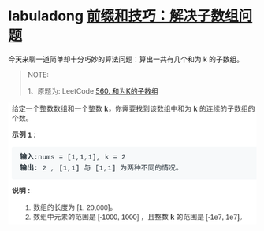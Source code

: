 # labuladong [前缀和技巧：解决子数组问题](https://mp.weixin.qq.com/s/4TxF0xVhlUO6v3teip9Jzg)

今天来聊一道简单却十分巧妙的算法问题：算出一共有几个和为 k 的子数组。

> NOTE: 
>
> 1、原题为: LeetCode [560. 和为K的子数组](https://leetcode-cn.com/problems/subarray-sum-equals-k/)
>
> 

![图片](./原题.png)